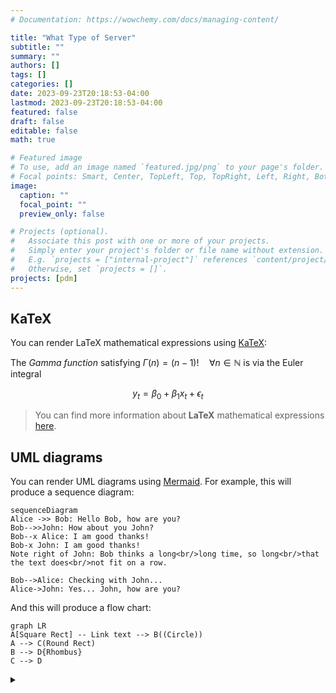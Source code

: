 ```yaml
---
# Documentation: https://wowchemy.com/docs/managing-content/

title: "What Type of Server"
subtitle: ""
summary: ""
authors: []
tags: []
categories: []
date: 2023-09-23T20:18:53-04:00
lastmod: 2023-09-23T20:18:53-04:00
featured: false
draft: false
editable: false
math: true

# Featured image
# To use, add an image named `featured.jpg/png` to your page's folder.
# Focal points: Smart, Center, TopLeft, Top, TopRight, Left, Right, BottomLeft, Bottom, BottomRight.
image:
  caption: ""
  focal_point: ""
  preview_only: false

# Projects (optional).
#   Associate this post with one or more of your projects.
#   Simply enter your project's folder or file name without extension.
#   E.g. `projects = ["internal-project"]` references `content/project/deep-learning/index.md`.
#   Otherwise, set `projects = []`.
projects: [pdm]
---
```



## KaTeX

You can render LaTeX mathematical expressions using [KaTeX](https://khan.github.io/KaTeX/):

The *Gamma function* satisfying $\Gamma(n) = (n-1)!\quad\forall n\in\mathbb N$ is via the Euler integral

$$ y_t = \beta_0 + \beta_1 x_t + \epsilon_t $$

> You can find more information about **LaTeX** mathematical expressions [here](http://meta.math.stackexchange.com/questions/5020/mathjax-basic-tutorial-and-quick-reference).

## UML diagrams

You can render UML diagrams using [Mermaid](https://mermaidjs.github.io/). For example, this will produce a sequence diagram:

```mermaid
sequenceDiagram
Alice ->> Bob: Hello Bob, how are you?
Bob-->>John: How about you John?
Bob--x Alice: I am good thanks!
Bob-x John: I am good thanks!
Note right of John: Bob thinks a long<br/>long time, so long<br/>that the text does<br/>not fit on a row.

Bob-->Alice: Checking with John...
Alice->John: Yes... John, how are you?
```

And this will produce a flow chart:

```mermaid
graph LR
A[Square Rect] -- Link text --> B((Circle))
A --> C(Round Rect)
B --> D{Rhombus}
C --> D
```
<details>
  <summary></summary>

| Company            | Job Role                                                                                                   | Date Applied   | Website                                                                                                                                                                                                                                                                                                                                                                                     | Submitted Email                          | Other Note                                  |
| ------------------ | ---------------------------------------------------------------------------------------------------------- | -------------- | ------------------------------------------------------------------------------------------------------------------------------------------------------------------------------------------------------------------------------------------------------------------------------------------------------------------------------------------------------------------------------------------- | ---------------------------------------- | ------------------------------------------- |
| ExxonMobil         | Software Engineering                                                                                       |                | Go to their website                                                                                                                                                                                                                                                                                                                                                                         |                                          | No sponsor                                  |
| AMD                |                                                                                                            | Awaiting       | 163 email                                                                                                                                                                                                                                                                                                                                                                                   |                                          | Invited speech email from AMD on 09/22/2023 |
| Innovative Systems |                                                                                                            | Awaiting       | 163 email                                                                                                                                                                                                                                                                                                                                                                                   |                                          |                                             |
| Astera Labs        |                                                                                                            | Awaiting       |                                                                                                                                                                                                                                                                                                                                                                                             |                                          |                                             |
| Samsung            | Specific                                                                                                   | 09/26          | Go website                                                                                                                                                                                                                                                                                                                                                                                  | Open internship in Oct, has visa sponsor |                                             |
| Apple              | Software Engineer and AI Engineer                                                                          | Sept 13        | [Apple Jobs](https://jobs.apple.com/app/en-us/profile/roles)                                                                                                                                                                                                                                                                                                                                |                                          |                                             |
| Qrypt              | Encryption                                                                                                 | 09/23          |                                                                                                                                                                                                                                                                                                                                                                                             | NYC, 25 people                           |                                             |
| DataBricks         |                                                                                                            |                | Apply online                                                                                                                                                                                                                                                                                                                                                                                | 163 and online availability              |                                             |
| Tesla              |                                                                                                            | Submitted      | 163                                                                                                                                                                                                                                                                                                                                                                                         |                                          | Has sponsor                                 |
| Ansys              |                                                                                                            |                | Apply online                                                                                                                                                                                                                                                                                                                                                                                |                                          |                                             |
| SingleStore        | DB Engineer, Infrastructure Engineer                                                                       | Applied online |                                                                                                                                                                                                                                                                                                                                                                                             |                                          |                                             |
| Amazon             | Software Engineer                                                                                          | 09/14          | [Amazon University Jobs](https://www.amazonuniversity.jobs/dashboard)                                                                                                                                                                                                                                                                                                                       | Yiyang5 email and 163 email              |                                             |
| Adobe              | Software Engineer                                                                                          | 09/14          | 163 email                                                                                                                                                                                                                                                                                                                                                                                   |                                          |                                             |
| Recorded Future    | Senior Threat Intelligence Analyst, Threat Intelligence Analyst                                            | 09/14          | 163 email for senior, Yiyang5 email for normal                                                                                                                                                                                                                                                                                                                                              | Submitted from Handshake                 |                                             |
| Standard Notes     |                                                                                                            |                | Yiyang5 email                                                                                                                                                                                                                                                                                                                                                                               | Applied using email                      |                                             |
| SpaceX             | Intern                                                                                                     | 09/19/23       | [SpaceX Careers](https://www.spacex.com/careers/jobs/?type=intern)                                                                                                                                                                                                                                                                                                                          |                                          | Rejected 09/26/23                           |
| Yahoo              | Intern                                                                                                     | 09/20          | [Yahoo Inc](https://www.yahooinc.com/careers/introduce_yourself/carnegiemelloninternsiy2023.html)                                                                                                                                                                                                                                                                                           |                                          |                                             |
| PayPal             | Intern                                                                                                     | 09/21          | [PayPal](https://paypal.eightfold.ai/careers?query=intern\&pid=274895633121\&Job%20Category=\&Country=United%20States%20of%20America\&domain=paypal.com\&sort_by=relevance\&show_multiple=false#apply)                                                                                                                                                                                      |                                          |                                             |
| CGI                | Intern                                                                                                     | 09/21          | [CGI](https://clients.njoyn.com/corp/xweb/XWeb.asp?NTKN=c\&page=MyProfile_MySkills)                                                                                                                                                                                                                                                                                                         |                                          |                                             |
| Cloud Resources    |                                                                                                            | 09/23          |                                                                                                                                                                                                                                                                                                                                                                                             |                                          |                                             |
| Meta               |                                                                                                            | 09/23          | [Meta Careers](https://www.metacareers.com/jobs/571804751608946/?rx_campaign=Linkedin1\&rx_ch=connector\&rx_group=126320\&rx_job=a1K2K000008UcoiUAC_1309dbe4\&rx_medium=post\&rx_r=none\&rx_source=Linkedin\&rx_ts=20230917T184801Z\&rx_vp=slots\&utm_campaign=Job%2Bboard\&utm_medium=jobs\&utm_source=LIpaid\&rx_viewer=95715c0555c011ee8a6ee1ae47ed345ca3f0dddd582344efa00526e240dd360b) | Has profile for Meta career              |                                             |
| EA Games           |                                                                                                            | 09/26          | Yiyang5 email                                                                                                                                                                                                                                                                                                                                                                               |                                          |                                             |
| Microsoft          | Software Engineering (Atlanta and Redmond)                                                                 | 09/28          | [Microsoft Jobs](https://jobs.careers.microsoft.com/actioncenter/submitted)                                                                                                                                                                                                                                                                                                                 | 163 email                                |                                             |
| Experian           |                                                                                                            | 09/26          | [Experian](https://jobs.smartrecruiters.com/ni/Experian/00f1dde6-f2b8-4247-89d2-d4238fb6360f-information-security-governance-policy-analyst-intern)                                                                                                                                                                                                                                         |                                          |                                             |
| Intel              | Cloud Engineer, Software Engineer                                                                          | 09/28          | [Intel Jobs](https://intel.wd1.myworkdayjobs.com/en-US/External/userHome)                                                                                                                                                                                                                                                                                                                   | Yiyang5 email                            | Full stack reject on Oct. 4, 4 jobs         |
| NVIDIA             |                                                                                                            | 09/28          | [NVIDIA Jobs](https://nvidia.wd5.myworkdayjobs.com/en-US/NVIDIAExternalCareerSite/userHome)                                                                                                                                                                                                                                                                                                 | Yiyang5 email                            | 3 jobs                                      |
| IBM                |                                                                                                            | 09/28          | [IBM Jobs](https://krb-sjobs.brassring.com/TGnewUI/Search/home/HomeWithPreLoad?PageType=JobDetails\&partnerid=26059\&siteid=5016\&jobid=695753\&codes=SN_LinkedIn#Applypage)                                                                                                                                                                                                                |                                          | 6 intern positions, 1 full-time position    |
| Experian           | Security Engineering Intern, Data Engineering/Data Analyst Intern, Web Developer Intern, Consumer Services |                |                                                                                                                                                                                                                                                                                                                                                                                             |                                          | Interview between Oct. 12 and Oct. 18       |
| TikTok             |                                                                                                            | 10/5           |                                                                                                                                                                                                                                                                                                                                                                                             |                                          |                                             |
| Google             |                                                                                                            | 10/5           |                                                                                                                                                                                                                                                                                                                                                                                             |                                          |                                             |
| Formlabs           |                                                                                                            | 10/9           | From Handshake                                                                                                                                                                                                                                                                                                                                                                              | Yiyang5 email                            |                                             |
| Nimble Robotics    |                                                                                                            | 10/9           | From Handshake                                                                                                                                                                                                                                                                                                                                                                              | Yiyang5 email                            |                                             |
| Paramount          | software engineer intern                                                                                   | 10/12          | [Paramount Webistite](https://careers.paramount.com/job/Burbank-Software-Engineering-Intern-%28Summer-2024-NYC%2C-LA-or-Remote%29-CA-91505/1082274800/)                                                                                                                                                                                                                                     | yiyang5 emai                             | suubmitted                                  |
</details>
